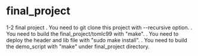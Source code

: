 # final_project
1-2 final project
    . You need to git clone this project with --recursive option.
    . You need to build the final_project/tomlc99 with "make".
    . You need to deploy the header and lib file with "sudo make install".
    . You need to build the demo_script with "make" under final_project directory.